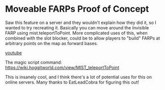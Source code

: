 # Moveable FARPs Proof of Concept

Saw this feature on a server and they wouldn't explain how they did it, so I wanted to try recreating it. Basically you can move around the Invisible FARP using mist.teleportToPoint. More complicated uses of this, when combined with the slot blocker, could be to allow players to "build" FARPs at arbitrary points on the map as forward bases.

[youtube](https://www.youtube.com/watch?v=0cpb087wQMI)

The magic script command:
https://wiki.hoggitworld.com/view/MIST_teleportToPoint

This is insanely cool, and I think there's a lot of potential uses for this on online servers. Many thanks to EatLeadCobra for figuring this out!